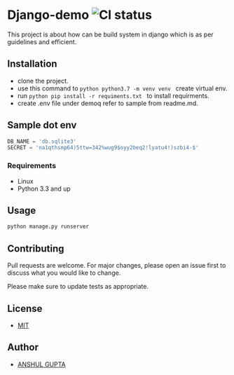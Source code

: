 # Django-demo ![CI status](https://img.shields.io/badge/build-passing-brightgreen.svg)

This project is about how can be build system in django which is as per guidelines and efficient.
## Installation
* clone the project.
* use this command to ```python python3.7 -m venv venv ``` create virtual env.
* run ```python pip install -r requiments.txt ``` to install requirments.
* create .env file under demoq refer to sample from readme.md.

## Sample dot env
```python
DB_NAME = 'db.sqlite3'
SECRET = 'na1qthsmp64)5ttw=342%wug9$oyy2beq2!lyatu4!)szbi4-$'
```

### Requirements
* Linux
* Python 3.3 and up


## Usage

```python
python manage.py runserver
```


## Contributing
Pull requests are welcome. For major changes, please open an issue first to discuss what you would like to change.

Please make sure to update tests as appropriate.

## License
* [MIT](https://choosealicense.com/licenses/mit/)
## Author
* [ANSHUL GUPTA](https://github.com/AN217)